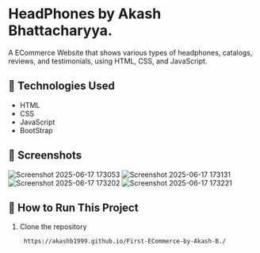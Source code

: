 # HeadPhones by Akash Bhattacharyya.

A ECommerce Website that shows various types of headphones, catalogs, reviews, and testimonials,  using HTML, CSS, and JavaScript.


## 🔧 Technologies Used

- HTML
- CSS
- JavaScript
- BootStrap

## 📸 Screenshots
![Screenshot 2025-06-17 173053](https://github.com/user-attachments/assets/81310b80-1a14-423e-9de6-fed2f8faed3f)
![Screenshot 2025-06-17 173131](https://github.com/user-attachments/assets/690ff4f4-1631-425a-a890-27b73df136b1)
![Screenshot 2025-06-17 173202](https://github.com/user-attachments/assets/1fa19377-671c-490a-8923-ecf73031d5c4)
![Screenshot 2025-06-17 173221](https://github.com/user-attachments/assets/8b2aba77-19da-42fb-b216-31f9481c53fd)




## 🚀 How to Run This Project

1. Clone the repository  
   ```bash
    https://akashb1999.github.io/First-ECommerce-by-Akash-B./
